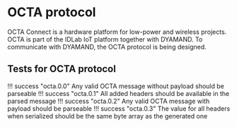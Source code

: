 # OCTA protocol

OCTA Connect is a hardware platform for low-power and wireless projects. OCTA is part of the IDLab IoT platform together with DYAMAND. To communicate with DYAMAND, the OCTA protocol is being designed.

## Tests for OCTA protocol

!!! success "octa.0.0"
     Any valid OCTA message without payload should be parseable
!!! success "octa.0.1"
     All added headers should be available in the parsed message
!!! success "octa.0.2"
     Any valid OCTA message with payload should be parseable
!!! success "octa.0.3"
     The value for all headers when serialized should be the same byte array as the generated one
